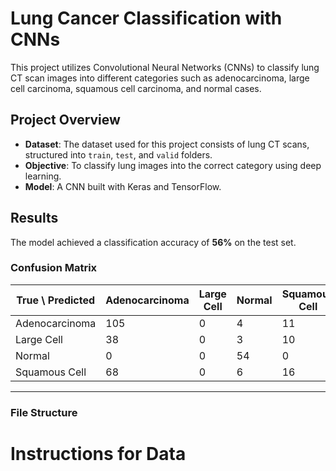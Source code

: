 # Lung Cancer Classification with CNNs

This project utilizes Convolutional Neural Networks (CNNs) to classify lung CT scan images into different categories such as adenocarcinoma, large cell carcinoma, squamous cell carcinoma, and normal cases.

## Project Overview
- **Dataset**: The dataset used for this project consists of lung CT scans, structured into `train`, `test`, and `valid` folders.
- **Objective**: To classify lung images into the correct category using deep learning.
- **Model**: A CNN built with Keras and TensorFlow.

## Results
The model achieved a classification accuracy of **56%** on the test set.

### Confusion Matrix
| **True \ Predicted** | Adenocarcinoma | Large Cell | Normal | Squamous Cell |
|-----------------------|----------------|------------|--------|---------------|
| Adenocarcinoma        | 105            | 0          | 4      | 11            |
| Large Cell            | 38             | 0          | 3      | 10            |
| Normal                | 0              | 0          | 54     | 0             |
| Squamous Cell         | 68             | 0          | 6      | 16            |

---

### File Structure
# Instructions for Data
